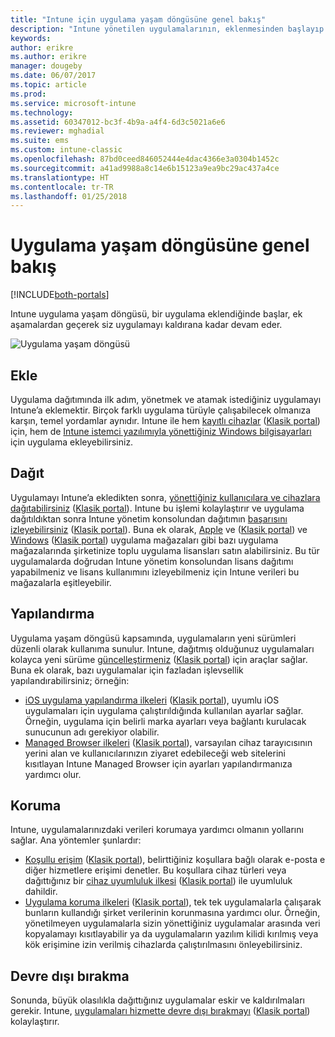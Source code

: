 ```yaml
---
title: "Intune için uygulama yaşam döngüsüne genel bakış"
description: "Intune yönetilen uygulamalarının, eklenmesinden başlayıp sonunda devre dışı bırakılmasına kadar tüm yaşam döngüsü hakkında bilgi edinin."
keywords: 
author: erikre
ms.author: erikre
manager: dougeby
ms.date: 06/07/2017
ms.topic: article
ms.prod: 
ms.service: microsoft-intune
ms.technology: 
ms.assetid: 60347012-bc3f-4b9a-a4f4-6d3c5021a6e6
ms.reviewer: mghadial
ms.suite: ems
ms.custom: intune-classic
ms.openlocfilehash: 87bd0ceed846052444e4dac4366e3a0304b1452c
ms.sourcegitcommit: a41ad9988a8c14e6b15123a9ea9bc29ac437a4ce
ms.translationtype: HT
ms.contentlocale: tr-TR
ms.lasthandoff: 01/25/2018
---
```

# <a name="overview-of-the-app-lifecycle"></a>Uygulama yaşam döngüsüne genel bakış

[!INCLUDE[both-portals](./includes/note-for-both-portals.md)]

Intune uygulama yaşam döngüsü, bir uygulama eklendiğinde başlar, ek aşamalardan geçerek siz uygulamayı kaldırana kadar devam eder.

![Uygulama yaşam döngüsü](./media/app-lifecycle.png "Intune uygulama yaşam döngüsü")

## <a name="add"></a>Ekle

Uygulama dağıtımında ilk adım, yönetmek ve atamak istediğiniz uygulamayı Intune’a eklemektir. Birçok farklı uygulama türüyle çalışabilecek olmanıza karşın, temel yordamlar aynıdır. Intune ile hem [kayıtlı cihazlar](apps-add.md) ([Klasik portal](/intune-classic/deploy-use/add-apps-for-mobile-devices-in-microsoft-intune)) için, hem de [Intune istemci yazılımıyla yönettiğiniz Windows bilgisayarları](/intune-classic/deploy-use/add-apps-for-windows-pcs-in-microsoft-intune) için uygulama ekleyebilirsiniz.

## <a name="deploy"></a>Dağıt

Uygulamayı Intune’a ekledikten sonra, [yönettiğiniz kullanıcılara ve cihazlara dağıtabilirsiniz](apps-deploy.md) ([Klasik portal](/intune-classic/deploy-use/deploy-apps)). Intune bu işlemi kolaylaştırır ve uygulama dağıtıldıktan sonra Intune yönetim konsolundan dağıtımın [başarısını izleyebilirsiniz](apps-monitor.md) ([Klasik portal](/intune-classic/deploy-use/monitor-apps-in-microsoft-intune)). Buna ek olarak, [Apple](vpp-apps-ios.md) ve ([Klasik portal](/intune-classic/deploy-use/manage-ios-apps-you-purchased-through-a-volume-purchase-program-with-microsoft-intune)) ve [Windows](windows-store-for-business.md) ([Klasik portal](/intune-classic/deploy-use/manage-apps-you-purchased-from-the-windows-store-for-business-with-microsoft-intune)) uygulama mağazaları gibi bazı uygulama mağazalarında şirketinize toplu uygulama lisansları satın alabilirsiniz. Bu tür uygulamalarda doğrudan Intune yönetim konsolundan lisans dağıtımı yapabilmeniz ve lisans kullanımını izleyebilmeniz için Intune verileri bu mağazalarla eşitleyebilir.

## <a name="configure"></a>Yapılandırma

Uygulama yaşam döngüsü kapsamında, uygulamaların yeni sürümleri düzenli olarak kullanıma sunulur. Intune, dağıtmış olduğunuz uygulamaları kolayca yeni sürüme [güncelleştirmeniz](apps-add.md) ([Klasik portal](/intune-classic/deploy-use/update-apps-using-microsoft-intune)) için araçlar sağlar. Buna ek olarak, bazı uygulamalar için fazladan işlevsellik yapılandırabilirsiniz; örneğin:
- [iOS uygulama yapılandırma ilkeleri](app-configuration-policies-use-ios.md) ([Klasik portal](/intune-classic/deploy-use/configure-ios-apps-with-mobile-app-configuration-policies-in-microsoft-intune)), uyumlu iOS uygulamaları için uygulama çalıştırıldığında kullanılan ayarlar sağlar. Örneğin, uygulama için belirli marka ayarları veya bağlantı kurulacak sunucunun adı gerekiyor olabilir.
- [Managed Browser ilkeleri](app-configuration-managed-browser.md) ([Klasik portal](/intune-classic/deploy-use/manage-internet-access-using-managed-browser-policies)), varsayılan cihaz tarayıcısının yerini alan ve kullanıcılarınızın ziyaret edebileceği web sitelerini kısıtlayan Intune Managed Browser için ayarları yapılandırmanıza yardımcı olur.

## <a name="protect"></a>Koruma

Intune, uygulamalarınızdaki verileri korumaya yardımcı olmanın yollarını sağlar. Ana yöntemler şunlardır:
- [Koşullu erişim](conditional-access.md) ([Klasik portal](/intune-classic/deploy-use/restrict-access-to-email-and-o365-services-with-microsoft-intune)), belirttiğiniz koşullara bağlı olarak e-posta e diğer hizmetlere erişimi denetler. Bu koşullara cihaz türleri veya dağıttığınız bir [cihaz uyumluluk ilkesi](device-compliance.md) ([Klasik portal](/intune-classic/deploy-use/introduction-to-device-compliance-policies-in-microsoft-intune)) ile uyumluluk dahildir.
- [Uygulama koruma ilkeleri](app-protection-policy.md) ([Klasik portal](/intune-classic/deploy-use/protect-app-data-using-mobile-app-management-policies-with-microsoft-intune)), tek tek uygulamalarla çalışarak bunların kullandığı şirket verilerinin korunmasına yardımcı olur. Örneğin, yönetilmeyen uygulamalarla sizin yönettiğiniz uygulamalar arasında veri kopyalamayı kısıtlayabilir ya da uygulamaların yazılım kilidi kırılmış veya kök erişimine izin verilmiş cihazlarda çalıştırılmasını önleyebilirsiniz.

## <a name="retire"></a>Devre dışı bırakma

Sonunda, büyük olasılıkla dağıttığınız uygulamalar eskir ve kaldırılmaları gerekir. Intune, [uygulamaları hizmette devre dışı bırakmayı](device-management.md) ([Klasik portal](/intune-classic/deploy-use/retire-apps-using-microsoft-intune)) kolaylaştırır.
